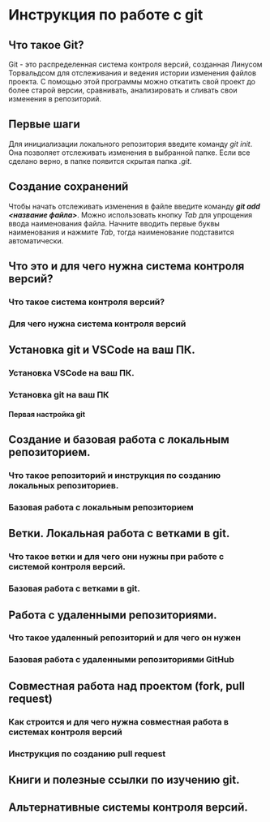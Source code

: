 # Инструкция по работе с git

## Что такое Git?

Git - это распределенная система контроля версий, созданная Линусом Торвальдсом для отслеживания и ведения истории изменения файлов проекта. С помощью этой программы можно откатить свой проект до более старой версии, сравнивать, анализировать и сливать свои изменения в репозиторий. 

## Первые шаги

Для инициализации локального репозитория введите команду *git init*. Она позволяет отслеживать изменения в выбранной папке. Если все сделано верно, в папке появится скрытая папка *.git*.

## Создание сохранений

Чтобы начать отслеживать изменения в файле введите команду ***git add <название файла>***. Можно использовать кнопку *Tab* для упрощения ввода наименования файла. Начните вводить первые буквы наименования и нажмите *Tab*, тогда наименование подставится автоматически.

## Что это и для чего нужна система контроля версий?

### Что такое система контроля версий?

### Для чего нужна система контроля версий

## Установка git и VSCode на ваш ПК.

### Установка VSCode на ваш ПК.

### Установка git на ваш ПК

#### Первая настройка git

## Создание и базовая работа с локальным репозиторием.

### Что такое репозиторий и инструкция по созданию локальных репозиториев.

### Базовая работа с локальным репозиторием

## Ветки. Локальная работа с ветками в git.

### Что такое ветки и для чего они нужны при работе с системой контроля версий.

### Базовая работа с ветками в git.

## Работа с удаленными репозиториями.

### Что такое удаленный репозиторий и для чего он нужен

### Базовая работа с удаленными репозиториями GitHub

## Совместная работа над проектом (fork, pull request)

### Как строится и для чего нужна совместная работа в системах контроля версий

### Инструкция по созданию pull request

## Книги и полезные ссылки по изучению git.

## Альтернативные системы контроля версий.
